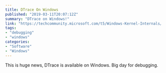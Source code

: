```yaml
---
title: DTrace On Windows
published: "2019-03-11T20:07:12Z"
summary: "DTrace on Windows!"
link: "https://techcommunity.microsoft.com/t5/Windows-Kernel-Internals/DTrace-on-Windows/ba-p/362902"
tags:
- "debugging"
- "windows"
categories:
- "Software"
- "Windows"
---
```


This is huge news, DTrace is available on Windows.  Big day for debugging.